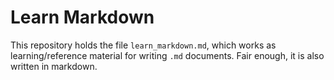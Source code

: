 # Learn Markdown

This repository holds the file `learn_markdown.md`, which works as learning/reference material for writing `.md` documents. Fair enough, it is also written in markdown.
